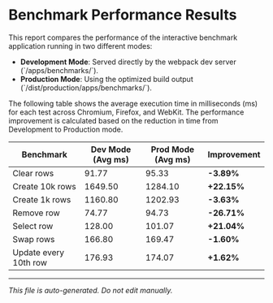 # Benchmark Performance Results

This report compares the performance of the interactive benchmark application running in two different modes:
- **Development Mode**: Served directly by the webpack dev server (\`/apps/benchmarks/\`).
- **Production Mode**: Using the optimized build output (\`/dist/production/apps/benchmarks/\`).

The following table shows the average execution time in milliseconds (ms) for each test across Chromium, Firefox, and WebKit. The performance improvement is calculated based on the reduction in time from Development to Production mode.

| Benchmark                 | Dev Mode (Avg ms) | Prod Mode (Avg ms) | Improvement |
|---------------------------|-------------------|--------------------|-------------|
| Clear rows                | 91.77             | 95.33              | **-3.89%** |
| Create 10k rows           | 1649.50           | 1284.10            | **+22.15%** |
| Create 1k rows            | 1160.80           | 1202.93            | **-3.63%** |
| Remove row                | 74.77             | 94.73              | **-26.71%** |
| Select row                | 128.00            | 101.07             | **+21.04%** |
| Swap rows                 | 166.80            | 169.47             | **-1.60%** |
| Update every 10th row     | 176.93            | 174.07             | **+1.62%** |

---

*This file is auto-generated. Do not edit manually.*
